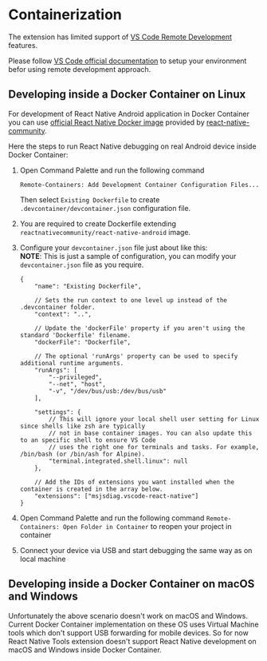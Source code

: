 # Containerization

The extension has limited support of [VS Code Remote Development](https://code.visualstudio.com/docs/remote/remote-overview) features.

Please follow [VS Code official documentation](https://code.visualstudio.com/docs/remote/containers) to setup your environment befor using remote development approach.

## Developing inside a Docker Container on Linux

For development of React Native Android application in Docker Container you can use [official React Native Docker image](https://hub.docker.com/r/reactnativecommunity/react-native-android) provided by [react-native-community](https://github.com/react-native-community/docker-android).

Here the steps to run React Native debugging on real Android device inside Docker Container:

1. Open Command Palette and run the following command
    ```
    Remote-Containers: Add Development Container Configuration Files...
    ```
    Then select `Existing Dockerfile` to create `.devcontainer/devcontainer.json` configuration file.
1. You are required to create Dockerfile extending `reactnativecommunity/react-native-android` image.
1. Configure your `devcontainer.json` file just about like this: <br> **NOTE**: This is just a sample of configuration, you can modify your `devcontainer.json` file as you require.
    ```
    {
        "name": "Existing Dockerfile",

        // Sets the run context to one level up instead of the .devcontainer folder.
        "context": "..",

        // Update the 'dockerFile' property if you aren't using the standard 'Dockerfile' filename.
        "dockerFile": "Dockerfile",

        // The optional 'runArgs' property can be used to specify additional runtime arguments.
        "runArgs": [
            "--privileged",
            "--net", "host",
            "-v", "/dev/bus/usb:/dev/bus/usb"
        ],

        "settings": {
            // This will ignore your local shell user setting for Linux since shells like zsh are typically
            // not in base container images. You can also update this to an specific shell to ensure VS Code
            // uses the right one for terminals and tasks. For example, /bin/bash (or /bin/ash for Alpine).
            "terminal.integrated.shell.linux": null
        },

        // Add the IDs of extensions you want installed when the container is created in the array below.
        "extensions": ["msjsdiag.vscode-react-native"]
    }
    ```

1. Open Command Palette and run the following command `Remote-Containers: Open Folder in Container` to reopen your project in container
1. Connect your device via USB and start debugging the same way as on local machine

## Developing inside a Docker Container on macOS and Windows

Unfortunately the above scenario doesn't work on macOS and Windows. Current Docker Container implementation on these OS uses Virtual Machine tools which don't support USB forwarding for mobile devices. So for now React Native Tools extension doesn't support React Native development on macOS and Windows inside Docker Container.
